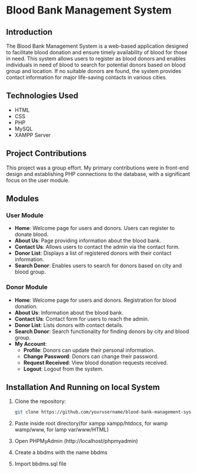 # Blood Bank Management System

## Introduction

The Blood Bank Management System is a web-based application designed to facilitate blood donation and ensure timely availability of blood for those in need. This system allows users to register as blood donors and enables individuals in need of blood to search for potential donors based on blood group and location. If no suitable donors are found, the system provides contact information for major life-saving contacts in various cities.

## Technologies Used

- HTML
- CSS
- PHP
- MySQL
- XAMPP Server

## Project Contributions

This project was a group effort. My primary contributions were in front-end design and establishing PHP connections to the database, with a significant focus on the user module.

## Modules

### User Module

- **Home**: Welcome page for users and donors. Users can register to donate blood.
- **About Us**: Page providing information about the blood bank.
- **Contact Us**: Allows users to contact the admin via the contact form.
- **Donor List**: Displays a list of registered donors with their contact information.
- **Search Donor**: Enables users to search for donors based on city and blood group.

### Donor Module

- **Home**: Welcome page for users and donors. Registration for blood donation.
- **About Us**: Information about the blood bank.
- **Contact Us**: Contact form for users to reach the admin.
- **Donor List**: Lists donors with contact details.
- **Search Donor**: Search functionality for finding donors by city and blood group.
- **My Account**:
  - **Profile**: Donors can update their personal information.
  - **Change Password**: Donors can change their password.
  - **Request Received**: View blood donation requests received.
  - **Logout**: Logout from the system.

## Installation And Running on local System

1. Clone the repository:
   ```bash
   git clone https://github.com/yourusername/blood-bank-management-system.git
2. Paste inside root directory(for xampp xampp/htdocs, for wamp wamp/www, for lamp var/www/HTML)

3. Open PHPMyAdmin (http://localhost/phpmyadmin)

4. Create a bbdms with the name bbdms

5. Import bbdms.sql file

   
